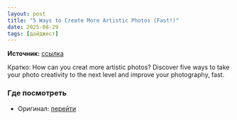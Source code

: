 ```yaml
---
layout: post
title: "5 Ways to Create More Artistic Photos (Fast!)"
date: 2025-08-29
tags: [дайджест]
---
```


**Источник:** [ссылка](https://digital-photography-school.com/create-more-artistic-photos-tips/)

Кратко: How can you creat more artistic photos? Discover five ways to take your photo creativity to the next level and improve your photography, fast.

### Где посмотреть
- Оригинал: [перейти]({link})
